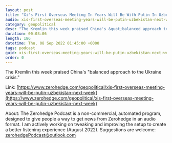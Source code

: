 ```yaml
---
layout: post
title: "Xi's First Overseas Meeting In Years Will Be With Putin In Uzbekistan Next Week"
audio: xis-first-overseas-meeting-years-will-be-putin-uzbekistan-next-week-0
category: geopolitical
desc: "The Kremlin this week praised China's &quot;balanced approach to the Ukraine crisis.&quot;"
duration: 00:03:06
length: 186
datetime: Thu, 08 Sep 2022 01:45:00 +0000
tags: podcast
guid: xis-first-overseas-meeting-years-will-be-putin-uzbekistan-next-week-0
order: 0
---
```

The Kremlin this week praised China's &quot;balanced approach to the Ukraine crisis.&quot;

Link: [https://www.zerohedge.com/geopolitical/xis-first-overseas-meeting-years-will-be-putin-uzbekistan-next-week](https://www.zerohedge.com/geopolitical/xis-first-overseas-meeting-years-will-be-putin-uzbekistan-next-week)

About: The Zerohedge Podcast is a non-commercial, automated program, designed to give people a way to get news from Zerohedge in an audio format.  I am actively working on tweaking and improving the setup to create a better listening experience (August 2022).  Suggestions are welcome: [zerohedgePodcast@outlook.com](mailto:zerohedgePodcast@outlook.com)